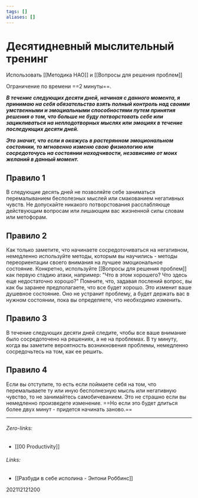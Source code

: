 ```yaml
---
tags: []
aliases: []
---
```

# Десятидневный мыслительный тренинг
Использовать [[Методика НАО]] и [[Вопросы для решения проблем]]

Ограничение по времени ==2 минуты==.

___В течение следующих десяти дней, начиная с данного момента, я принимаю на себя обязательство взять полный контроль над своими умственными и эмоциальными способностями путем принятия решения о том, что больше не буду потворстовать себе или зацикливаться на неплодотворных мыслях или эмоциях в течение последующих десяти дней.___

___Это значит, что если я окажусь в растерянном эмоциональном состоянии, то мгновенно изменю свою физиологию или сосредоточусь на состоянии находчивости, независимо от моих желаний в данный момент.___

## Правило 1
В следующие десять дней не позволяйте себе заниматься перемалыванием бесполезных мыслей или смакованием негативных чувств. Не допускайте никакого потворстования расслабляюще действующим вопросам или лишающим вас жизненной силы словам или метофорам.

## Правило 2
Как только заметите, что начинаете сосредоточиваться на негативном, немедленно используйте методы, которым вы научились - методы переориентации своего внимания на лучшее эмоциональное состояние. Конкретно, используйте [[Вопросы для решения проблем]] как первую стадию атаки, например: "Что в этом хорошего? Что здесь еще недостаточно хорошо?" Помните, что, задавая послений вопрос, вы как бы заранее предполагаете, что все будет хорошо. Это изменит ваше душевное состояние. Оно не устранит проблему, а будет держать вас в нужном состоянии, пока вы определяете, что необходимо изменить.

## Правило 3
В течение следующих десяти дней следите, чтобы все ваше внимание было сосредоточено на решениях, а не на проблемах. В ту минуту, когда вы заметите вероятность возникновения проблемы, немедленно сосредочьтесь на том, как ее решить.

## Правило 4
Если вы отступите, то есть если поймаете себя на том, что перемалываете ту или иную бесполнезную мысль или негативную чувство, то не занимайтесь самобичеванием. Это не страшно если вы немедленно произведете изменение. ==Но если это будет длиться более двух минут - придется начинать заново.==
___
###### Zero-links:
- [[00 Productivity]]
###### Links:
- [[Разбуди в себе исполина - Энтони Роббинс]]

202112121200